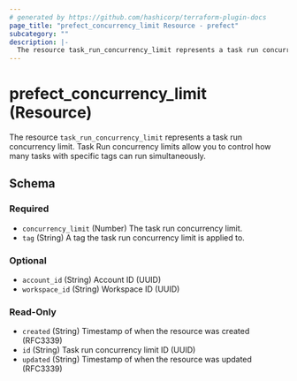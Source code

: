 ```yaml
---
# generated by https://github.com/hashicorp/terraform-plugin-docs
page_title: "prefect_concurrency_limit Resource - prefect"
subcategory: ""
description: |-
  The resource task_run_concurrency_limit represents a task run concurrency limit. Task Run concurrency limits  allow you to control how many tasks with specific tags can run simultaneously.
---
```


# prefect_concurrency_limit (Resource)

The resource `task_run_concurrency_limit` represents a task run concurrency limit. Task Run concurrency limits  allow you to control how many tasks with specific tags can run simultaneously.



<!-- schema generated by tfplugindocs -->
## Schema

### Required

- `concurrency_limit` (Number) The task run concurrency limit.
- `tag` (String) A tag the task run concurrency limit is applied to.

### Optional

- `account_id` (String) Account ID (UUID)
- `workspace_id` (String) Workspace ID (UUID)

### Read-Only

- `created` (String) Timestamp of when the resource was created (RFC3339)
- `id` (String) Task run concurrency limit ID (UUID)
- `updated` (String) Timestamp of when the resource was updated (RFC3339)
